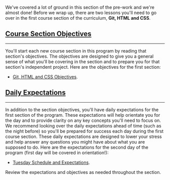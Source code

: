 We've covered a lot of ground in this section of the pre-work and we're almost done! Before we wrap up, there are two lessons you'll need to go over in the first course section of the curriculum, **Git, HTML and CSS**.

## [Course Section Objectives](#course-section-objectives)

---

You'll start each new course section in this program by reading that section's objectives. The objectives are designed to give you a general sense of what you'll be covering in the section and to prepare you for that section's independent project. Here are the objectives for the first section:

* [Git, HTML and CSS Objectives](/introduction-to-programming/git-html-and-css/git-html-&-css-objectives).

## [Daily Expectations](#daily-expectations)

---

In addition to the section objectives, you'll have daily expectations for the first section of the program. These expectations will help orientate you for the day and to provide clarity on any key concepts you'll need to focus on. We recommend looking over the daily expectations ahead of time (such as the night before) so you'll be prepared for success each day during the first course section. These daily expectations are designed to lower your stress and help answer any questions you might have about what you are supposed to do. Here are the expectations for the second day of the program (first day will be covered in orientation!): 

* [Tuesday Schedule and Expectations](/introduction-to-programming/git-html-and-css/tuesday-schedule-and-expectations).

Review the expectations and objectives as needed throughout the section. 